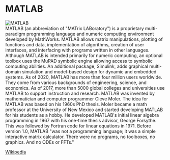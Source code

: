 
MATLAB
======
  
![MATLAB](https://www.tiobe.com/wp-content/themes/tiobe/tiobe-index/images/MATLAB.png)  
MATLAB (an abbreviation of "MATrix LABoratory") is a proprietary multi-paradigm programming language and numeric computing environment developed by MathWorks. MATLAB allows matrix manipulations, plotting of functions and data, implementation of algorithms, creation of user interfaces, and interfacing with programs written in other languages.
 Although MATLAB is intended primarily for numeric computing, an optional toolbox uses the MuPAD symbolic engine allowing access to symbolic computing abilities. An additional package, Simulink, adds graphical multi-domain simulation and model-based design for dynamic and embedded systems.
 As of 2020, MATLAB has more than four million users worldwide. They come from various backgrounds of engineering, science, and economics. As of 2017, more than 5000 global colleges and universities use MATLAB to support instruction and research.
 MATLAB was invented by mathematician and computer programmer Cleve Moler. The idea for MATLAB was based on his 1960s PhD thesis. Moler became a math professor at the University of New Mexico and started developing MATLAB for his students as a hobby. He developed MATLAB's initial linear algebra programming in 1967 with his one-time thesis advisor, George Forsythe. This was followed by Fortran code for linear equations in 1971.
 Before version 1.0, MATLAB "was not a programming language; it was a simple interactive matrix calculator. There were no programs, no toolboxes, no graphics. And no ODEs or FFTs."
  
[Wikipedia](https://en.wikipedia.org/wiki/MATLAB)